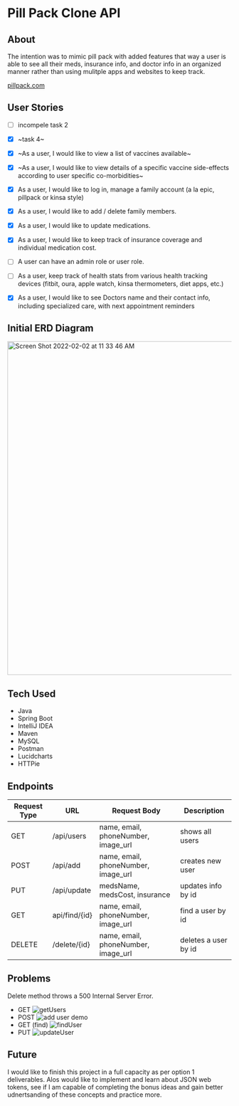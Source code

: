 # Pill Pack Clone API

## About
The intention was to mimic pill pack with added features that way a user is able to see all their meds, insurance info, and doctor info in an organized manner rather than using mulitple apps and websites to keep track. 

[pillpack.com](https://www.pillpack.com/)

## User Stories
- [ ] incompele task 2
- [x] ~task 4~

- [x] ~As a user, I would like to view a list of vaccines available~

- [x] ~As a user, I would like to view details of a specific vaccine side-effects according to user specific co-morbidities~

- [x] As a user, I would like to log in, manage a family account (a la epic, pillpack or kinsa style)

- [x] As a user, I would like to add / delete family members.

- [x] As a user, I would like to update medications.

- [x] As a user, I would like to keep track of insurance coverage and individual medication cost.

- [ ] A user can have an admin role or user role.

- [ ] As a user, keep track of health stats from various health tracking devices (fitbit, oura, apple watch, kinsa thermometers, diet apps, etc.)

- [x] As a user, I would like to see Doctors name and their contact info, including specialized care, with next appointment reminders

## Initial ERD Diagram

<img width="750" alt="Screen Shot 2022-02-02 at 11 33 46 AM" src="https://user-images.githubusercontent.com/15316862/152207648-21a85670-35f6-4d13-a869-91471f410b56.png">

## Tech Used

- Java
- Spring Boot
- IntelliJ IDEA
- Maven
- MySQL
- Postman
- Lucidcharts
- HTTPie

## Endpoints

Request Type | URL | Request Body | Description
------------ | --- |--------------|-----------------
GET | /api/users | name, email, phoneNumber, image_url | shows all users
POST | /api/add | name, email, phoneNumber, image_url | creates new user
PUT | /api/update | medsName, medsCost, insurance | updates info by id
GET | api/find/{id} | name, email, phoneNumber, image_url | find a user by id
DELETE | /delete/{id} | name, email, phoneNumber, image_url  | deletes a user by id

## Problems

Delete method throws a 500 Internal Server Error.

- GET
![getUsers](https://user-images.githubusercontent.com/15316862/152591017-7e5f5c37-2539-44f6-bb34-ee0075e2154e.gif)
- POST
![add user demo](https://user-images.githubusercontent.com/15316862/152586290-60bebc00-4fda-4683-a98f-44cea57a1755.gif)
- GET (find)
![findUser](https://user-images.githubusercontent.com/15316862/152591957-498fa1a8-2858-4cda-aafa-41d8f7dc64d1.gif)
- PUT
![updateUser](https://user-images.githubusercontent.com/15316862/152593451-e18695c1-97ee-4190-a9ae-1b6001b472c6.gif)

## Future
I would like to finish this project in a full capacity as per option 1 deliverables. Alos would like to implement and learn about JSON web tokens, see if I am capable of completing the bonus ideas and gain better udnertsanding of these concepts and practice more.
